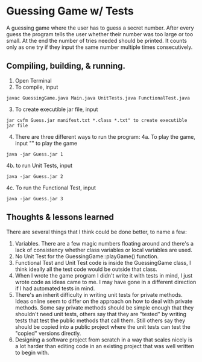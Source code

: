 # Guessing Game w/ Tests
A guessing game where the user has to guess a secret number. After every guess the program tells the user whether their number was too large or too small. At the end the number of tries needed should be printed. It counts only as one try if they input the same number multiple times consecutively.

## Compiling, building, & running. 
1. Open Terminal
2. To compile, input 
```
javac GuessingGame.java Main.java UnitTests.java FunctionalTest.java
```
3. To create executible jar file, input
```
jar cvfm Guess.jar manifest.txt *.class *.txt" to create executible jar file
```
4. There are three different ways to run the program: 
4a. To play the game, input "" to play the game
```
java -jar Guess.jar 1
```
4b. to run Unit Tests, input 
```
java -jar Guess.jar 2
```
4c. To run the Functional Test, input
```
java -jar Guess.jar 3
```

## Thoughts & lessons learned
There are several things that I think could be done better, to name a few: 
1. Variables. There are a few magic numbers floating around and there's a lack of consistency whether class variables or local variables are used.
2. No Unit Test for the GuessingGame::playGame() function.
3. Functional Test and Unit Test code is inside the GuessingGame class, I think ideally all the test code would be outside that class. 
4. When I wrote the game program I didn't write it with tests in mind, I just wrote code as ideas came to me. I may have gone in a different direction if I had automated tests in mind. 
5. There's an inherit difficulty in writing unit tests for private methods. Ideas online seem to differ on the approach on how to deal with private methods. Some say private methods should be simple enough that they shouldn't need unit tests, others say that they are "tested" by writing tests that test the public methods that call them. Still others say they should be copied into a public project where the unit tests can test the "copied" versions directly. 
6. Designing a software project from scratch in a way that scales nicely is a lot harder than editing code in an existing project that was well written to begin with. 
